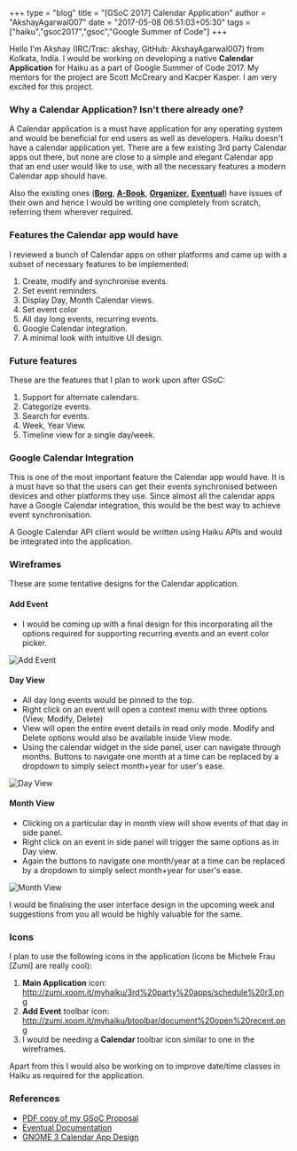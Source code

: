 +++
type = "blog"
title = "[GSoC 2017] Calendar Application"
author = "AkshayAgarwal007"
date = "2017-05-08 06:51:03+05:30"
tags = ["haiku","gsoc2017","gsoc","Google Summer of Code"]
+++ 

Hello I'm Akshay (IRC/Trac: akshay, GitHub: AkshayAgarwal007) from Kolkata, India. I would be working on developing a native **Calendar Application** for Haiku as a part of Google Summer of Code 2017. My mentors for the project are Scott McCreary and Kacper Kasper. I am very excited for this project.

### Why a Calendar Application? Isn't there already one?

A Calendar application is a must have application for any operating system and would be beneficial for end users as well as developers. Haiku doesn't have a calendar application yet. There are a few existing 3rd party Calendar apps out there, but none are close to a simple and elegant Calendar app that an end user would like to use, with all the necessary features a modern Calendar app should have.

Also the existing ones ([**Borg**](https://github.com/HaikuArchives/Borg), [**A-Book**](https://github.com/HaikuArchives/A-Book), [**Organizer**](https://github.com/HaikuArchives/Organizer), [**Eventual**](https://github.com/HaikuArchives/Eventual)) have issues of their own and hence I would be writing one completely from scratch, referring them wherever required.

### Features the Calendar app would have

I reviewed a bunch of Calendar apps on other platforms and came up with a subset of necessary features to be implemented:

1. Create, modify and synchronise events.
2. Set event reminders.
3. Display Day, Month Calendar views.
4. Set event color
5. All day long events, recurring events.
6. Google Calendar integration.
7. A minimal look with intuitive UI design.

### Future features

These are the features that I plan to work upon after GSoC:

1. Support for alternate calendars.
2. Categorize events.
3. Search for events.
4. Week, Year View.
5. Timeline view for a single day/week.

### Google Calendar Integration 

This is one of the most important feature the Calendar app would have. It is a must have so that the users can get their events synchronised between devices and other platforms they use. Since almost all the calendar apps have a Google Calendar integration, this would be the best way to achieve event synchronisation.

A Google Calendar API client would be written using Haiku APIs and would be integrated into the application. 


### Wireframes

These are some tentative designs for the Calendar application.

#### Add Event
* I would be coming up with a final design for this incorporating all the options required for supporting recurring events and an event color picker.

![Add Event](/files/blog/AkshayAgarwal007/add-event.png)

#### Day View 
* All day long events would be pinned to the top.
* Right click on an event will open a context menu with three options (View, Modify, Delete)
* View will open the entire event details in read only mode. Modify and Delete options would also be available inside View mode.
* Using the calendar widget in the side panel, user can navigate through months. Buttons to navigate one month at a time can be replaced by a dropdown to simply select month+year for user's ease.

![Day View](/files/blog/AkshayAgarwal007/day-view.png)

#### Month View

* Clicking on a particular day in month view will show events of that day in side panel.
* Right click on an event in side panel will trigger the same options as in Day view.
* Again the buttons to navigate one month/year at a time can be replaced by a dropdown to simply select month+year for user's ease.

![Month View](/files/blog/AkshayAgarwal007/month-view.png)

I would be finalising the user interface design in the upcoming week and suggestions from you all would be highly valuable for the same.

### Icons

I plan to use the following icons in the application (icons be Michele Frau [Zumi] are really cool):

1. **Main Application** icon: http://zumi.xoom.it/myhaiku/3rd%20party%20apps/schedule%20r3.png
2. **Add Event** toolbar icon: http://zumi.xoom.it/myhaiku/btoolbar/document%20open%20recent.png
3. I would be needing a **Calendar** toolbar icon similar to one in the wireframes.

Apart from this I would also be working on to improve date/time classes in Haiku as required for the application.

### References

* [PDF copy of my GSoC Proposal](https://drive.google.com/file/d/0BxAs33Lm1mJwNkItUnFoWGlRZnc/view?usp=sharing)
* [Eventual Documentation](https://sourceforge.net/projects/eventual/files/Documentation/)
* [GNOME 3 Calendar App Design](https://wiki.gnome.org/Design/Apps/Calendar)